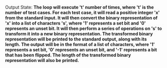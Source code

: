 Output State: **The loop will execute 't' number of times, where 't' is the number of test cases. For each test case, it will read a positive integer 'x' from the standard input. It will then convert the binary representation of 'x' into a list of characters 's', where '1' represents a set bit and '0' represents an unset bit. It will then perform a series of operations on 's' to transform it into a new binary representation. The transformed binary representation will be printed to the standard output, along with its length. The output will be in the format of a list of characters, where '1' represents a set bit, '0' represents an unset bit, and '-1' represents a bit that has been flipped. The length of the transformed binary representation will also be printed.**